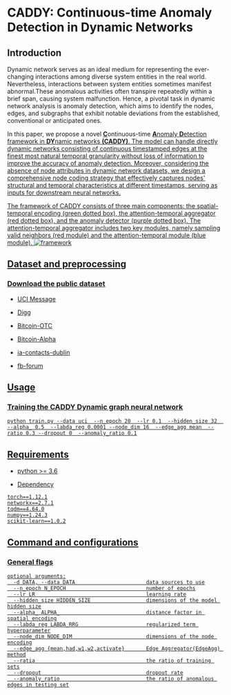 # CADDY: Continuous-time Anomaly Detection in Dynamic Networks
<!--#### -->
## Introduction
Dynamic network serves as an ideal medium for representing the ever-changing interactions among diverse system entities in the real world. Nevertheless, interactions between system entities sometimes manifest abnormal.These anomalous activities often transpire repeatedly within a brief span, causing system malfunction. Hence, a pivotal task in dynamic network analysis is anomaly detection, which aims to identify the nodes, edges, and subgraphs that exhibit notable deviations from the established, conventional or anticipated ones.

In this paper, we propose a novel <u>**C**</u>ontinuous-time <u>**A**<u>nomaly <u>**D**<u>etection framework in <u>**DY**<u>namic networks **(CADDY)**. The model can handle directly dynamic networks consisting of continuous timestamped edges at the finest most natural temporal granularity without loss of information to improve the accuracy of anomaly detection. Moreover, considering the absence of node attributes in dynamic network datasets, we design a comprehensive node coding strategy that effectively captures nodes' structural and temporal characteristics at different timestamps, serving as inputs for downstream neural networks.

 The framework of CADDY consists of three main components: the spatial-temporal encoding (green dotted box), the attention-temporal aggregator (red dotted box), and the anomaly detector (purple dotted box). The attention-temporal aggregator includes two key modules, namely sampling valid neighbors (red module) and the attention-temporal module (blue module). 
![framework](https://github.com/Jie-0828/CADDY/assets/105060483/c641abc0-a38a-43c0-8733-c18f6a40be68)

## Dataset and preprocessing

### Download the public dataset
* [UCI Message](http://konect.cc/networks/opsahl-ucsocial)
  
* [Digg](http://konect.cc/networks/munmun_digg_reply)
  
* [Bitcoin-OTC](http://snap.stanford.edu/data/soc-sign-bitcoin-otc)

* [Bitcoin-Alpha](http://snap.stanford.edu/data/soc-sign-bitcoin-alpha)
 
* [ia-contacts-dublin](https://networkrepository.com/ia-contacts-dublin.php)

* [fb-forum](https://networkrepository.com/fb-forum.php)

## Usage
###  Training the CADDY Dynamic graph neural network
```
python train.py --data uci  --n_epoch 20  --lr 0.1  --hidden_size 32  --alpha_ 0.5  --labda_reg 0.0001 --node_dim 16  --edge_agg mean  --ratio 0.3 --dropout 0  --anomaly_ratio 0.1
```

## Requirements
* python >= 3.6

* Dependency

```{bash}
torch==1.12.1
networkx==2.7.1
tqdm==4.64.0
numpy==1.24.3
scikit-learn==1.0.2
```

## Command and configurations
### General flags
```{txt}
optional arguments:
  -d DATA, --data DATA                       data sources to use
  --n_epoch N_EPOCH                          number of epochs
  --lr LR                                    learning rate
  --hidden_size HIDDEN_SIZE                  dimensions of the model hidden size
  --alpha_ ALPHA_                            distance factor in spatial encoding
  --labda_reg LABDA_RRG                      regularized term hyperparameter
  --node_dim NODE_DIM                        dimensions of the node encoding
  --edge_agg {mean,had,w1,w2,activate}       Edge Aggregator(EdgeAgg) method
  --ratia                                    the ratio of training sets
  --dropout                                  dropout rate
  --anomaly_ratio                            the ratio of anomalous edges in testing set
```

